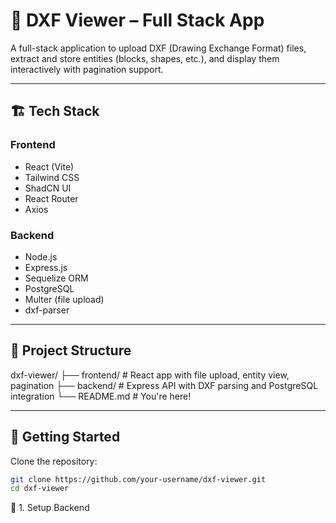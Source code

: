 # 🧭 DXF Viewer – Full Stack App

A full-stack application to upload DXF (Drawing Exchange Format) files, extract and store entities (blocks, shapes, etc.), and display them interactively with pagination support.

---

## 🏗️ Tech Stack

### Frontend
- React (Vite)
- Tailwind CSS
- ShadCN UI
- React Router
- Axios

### Backend
- Node.js
- Express.js
- Sequelize ORM
- PostgreSQL
- Multer (file upload)
- dxf-parser

---

## 📁 Project Structure

dxf-viewer/ ├── frontend/ # React app with file upload, entity view, pagination ├── backend/ # Express API with DXF parsing and PostgreSQL integration └── README.md # You're here!


---

## 🚀 Getting Started

Clone the repository:

```bash
git clone https://github.com/your-username/dxf-viewer.git
cd dxf-viewer 
```

🔧 1. Setup Backend
